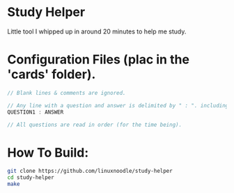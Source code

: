 # Study Helper
Little tool I whipped up in around 20 minutes to help me study.
# Configuration Files (plac in the 'cards' folder).
```js
// Blank lines & comments are ignored.

// Any line with a question and answer is delimited by " : ". including the spaces.
QUESTION1 : ANSWER

// All questions are read in order (for the time being).
```
# How To Build:
```sh
git clone https://github.com/linuxnoodle/study-helper
cd study-helper
make
```
